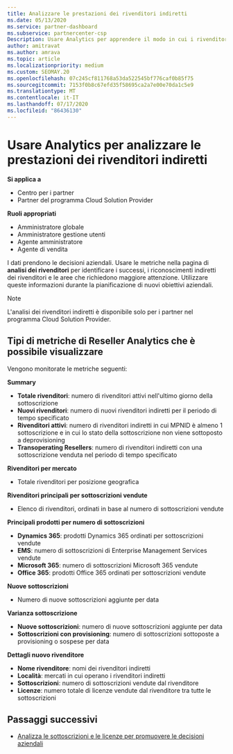 ```yaml
---
title: Analizzare le prestazioni dei rivenditori indiretti
ms.date: 05/13/2020
ms.service: partner-dashboard
ms.subservice: partnercenter-csp
Description: Usare Analytics per apprendere il modo in cui i rivenditori indiretti eseguono, sia i successi che le aree che potrebbero richiedere maggiore attenzione.
author: amitravat
ms.author: amrava
ms.topic: article
ms.localizationpriority: medium
ms.custom: SEOMAY.20
ms.openlocfilehash: 07c245cf811768a53da522545bf776caf0b85f75
ms.sourcegitcommit: 7153f0b8c67efd35f58695ca2a7e00e70da1c5e9
ms.translationtype: MT
ms.contentlocale: it-IT
ms.lasthandoff: 07/17/2020
ms.locfileid: "86436130"
---
```

# <a name="use-analytics-to-analyze-performance-of-your-indirect-resellers"></a>Usare Analytics per analizzare le prestazioni dei rivenditori indiretti

**Si applica a**

- Centro per i partner
- Partner del programma Cloud Solution Provider

**Ruoli appropriati**

- Amministratore globale
- Amministratore gestione utenti
- Agente amministratore
- Agente di vendita

I dati prendono le decisioni aziendali. Usare le metriche nella pagina di **analisi dei rivenditori** per identificare i successi, i riconoscimenti indiretti dei rivenditori e le aree che richiedono maggiore attenzione. Utilizzare queste informazioni durante la pianificazione di nuovi obiettivi aziendali.

> [!NOTE]
> L'analisi dei rivenditori indiretti è disponibile solo per i partner nel programma Cloud Solution Provider.

## <a name="types-of-reseller-analytics-metrics-you-can-view"></a>Tipi di metriche di Reseller Analytics che è possibile visualizzare

Vengono monitorate le metriche seguenti:

**Summary**  
 - **Totale rivenditori**: numero di rivenditori attivi nell'ultimo giorno della sottoscrizione  
 - **Nuovi rivenditori**: numero di nuovi rivenditori indiretti per il periodo di tempo specificato  
 - **Rivenditori attivi**: numero di rivenditori indiretti in cui MPNID è almeno 1 sottoscrizione e in cui lo stato della sottoscrizione non viene sottoposto a deprovisioning  
 - **Transoperating Resellers**: numero di rivenditori indiretti con una sottoscrizione venduta nel periodo di tempo specificato  

**Rivenditori per mercato**  
 - Totale rivenditori per posizione geografica  

**Rivenditori principali per sottoscrizioni vendute**
 - Elenco di rivenditori, ordinati in base al numero di sottoscrizioni vendute  

**Principali prodotti per numero di sottoscrizioni**  
 - **Dynamics 365**: prodotti Dynamics 365 ordinati per sottoscrizioni vendute  
 - **EMS**: numero di sottoscrizioni di Enterprise Management Services vendute  
 - **Microsoft 365**: numero di sottoscrizioni Microsoft 365 vendute  
 - **Office 365**: prodotti Office 365 ordinati per sottoscrizioni vendute  

**Nuove sottoscrizioni**  
 - Numero di nuove sottoscrizioni aggiunte per data  

**Varianza sottoscrizione**  
 - **Nuove sottoscrizioni**: numero di nuove sottoscrizioni aggiunte per data  
 - **Sottoscrizioni con provisioning**: numero di sottoscrizioni sottoposte a provisioning o sospese per data  

**Dettagli nuovo rivenditore**  
 - **Nome rivenditore**: nomi dei rivenditori indiretti  
 - **Località**: mercati in cui operano i rivenditori indiretti  
 - **Sottoscrizioni**: numero di sottoscrizioni vendute dal rivenditore  
 - **Licenze**: numero totale di licenze vendute dal rivenditore tra tutte le sottoscrizioni  
  
## <a name="next-steps"></a>Passaggi successivi

- [Analizza le sottoscrizioni e le licenze per promuovere le decisioni aziendali](analyze-subscriptions-licenses.md)